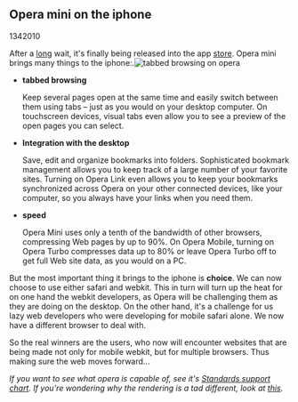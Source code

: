 <article><h2>Opera mini on the iphone</h2><time><span class="day">13</span><span class="month">4</span><span class="year">2010</span></time><p>After a <a href="http://my.opera.com/community/countup/">long</a> wait, it's finally being released into the app <a href="http://www.macrumors.com/c.php?u=http%3A%2F%2Fitunes.apple.com%2Fus%2Fapp%2Fopera-mini-web-browser%2Fid363729560%3Fmt%3D8&t=1271142606">store</a>. Opera mini brings many things to the iphone:.<img src="http://wnas.nl/files/operaoniphone/02-Tabs-NYT.png" class="right outside" alt="tabbed browsing on opera" ></p><ul><li><strong>tabbed browsing</strong><p>Keep several pages open at the same time and easily switch between them using tabs – just as you would on your desktop computer. On touchscreen devices, visual tabs even allow you to see a preview of the open pages you can select.</p></li><li><strong>Integration with the desktop</strong><p>Save, edit and organize bookmarks into folders.	Sophisticated bookmark management allows you to keep track of a large number of your favorite sites. Turning on Opera Link even allows you to keep your bookmarks synchronized across Opera on your other connected devices, like your computer, so you always have your links when you need them.</p></li><li><strong>speed</strong><p>Opera Mini uses only a tenth of the bandwidth of other browsers, compressing Web pages by up to 90%. On Opera Mobile, turning on Opera Turbo compresses data up to 80% or leave Opera Turbo off to get full Web site data, as you would on a PC.</p></li></ul><p>But the most important thing it brings to the iphone is <strong>choice</strong>. We can now choose to use either safari and webkit. This in turn will turn up the heat for on one hand the webkit developers, as Opera will be challenging them as they are doing on the desktop. On the other hand, it's a challenge for us lazy web developers who were developing for mobile safari alone. We now have a different browser to deal with.</p><p>So the real winners are the users, who now will encounter websites that are being made not only for mobile webkit, but for multiple browsers. Thus making sure the web moves forward...</p><p><em>If you want to see what opera is capable of, see it's <a href="http://my.opera.com/ODIN/blog/2010/03/16/opera-standards-chart">Standards support chart</a>. If you're wondering why the rendering is a tad different, look at <a href="http://www.flickr.com/photos/redux/4516894855/">this</a>.</em></p></article>